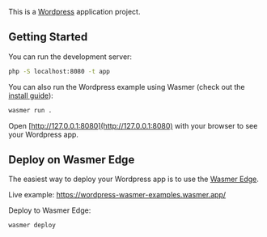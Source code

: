 This is a [Wordpress](https://wordpress.org/) application project.

## Getting Started

You can run the development server:

```bash
php -S localhost:8080 -t app
```

You can also run the Wordpress example using Wasmer (check out the [install guide](https://docs.wasmer.io/install)):

```bash
wasmer run .
```

Open [http://127.0.0.1:8080](http://127.0.0.1:8080) with your browser to see your Wordpress app.

## Deploy on Wasmer Edge

The easiest way to deploy your Wordpress app is to use the [Wasmer Edge](https://wasmer.io/products/edge).

Live example: https://wordpress-wasmer-examples.wasmer.app/

Deploy to Wasmer Edge:

```bash
wasmer deploy
```

